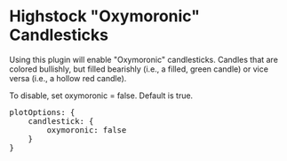 Highstock "Oxymoronic" Candlesticks
=================================

Using this plugin will enable "Oxymoronic" candlesticks. Candles that are colored bullishly, but filled bearishly (i.e., a filled, green candle) or vice versa (i.e., a hollow red candle).

To disable, set oxymoronic = false. Default is true.
<pre>
plotOptions: {
    candlestick: {
        oxymoronic: false
    }
}
</pre>
